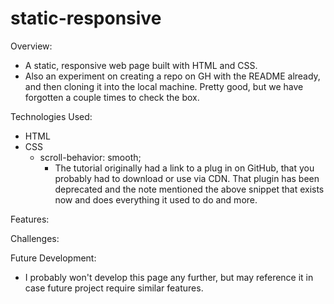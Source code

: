 # static-responsive

Overview:

- A static, responsive web page built with HTML and CSS.
- Also an experiment on creating a repo on GH with the README already, and then cloning it into the local machine.  Pretty good, but we have forgotten a couple times to check the box.

Technologies Used:

- HTML
- CSS
  - scroll-behavior: smooth;
    - The tutorial originally had a link to a plug in on GitHub, that you probably had to download or use via CDN. That plugin has been deprecated and the note mentioned the above snippet that exists now and does everything it used to do and more.

Features:

Challenges:

Future Development:

- I probably won't develop this page any further, but may reference it in case future project require similar features.
